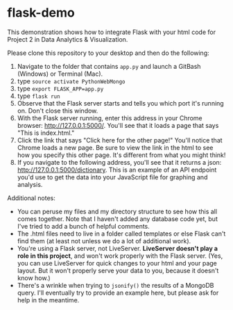 # flask-demo
This demonstration shows how to integrate Flask with your html code for Project 2 in Data Analytics &amp; Visualization. 


Please clone this repository to your desktop and then do the following:

1. Navigate to the folder that contains ``app.py`` and launch a GitBash (Windows) or Terminal (Mac). 
2. type ``source activate PythonWebMongo``
3. type ``export FLASK_APP=app.py``
4. type ``flask run``
5. Observe that the Flask server starts and tells you which port it's running on. Don't close this window.
6. With the Flask server running, enter this address in your Chrome browser: http://127.0.0.1:5000/. You'll see that it loads a page that says "This is index.html." 
7. Click the link that says "Click here for the other page!" You'll notice that Chrome loads a new page. Be sure to view the link in the html to see how you specify this other page. It's different from what you might think!
8. If you navigate to the following address, you'll see that it returns a json: http://127.0.0.1:5000/dictionary. This is an example of an API endpoint you'd use to get the data into your JavaScript file for graphing and analysis. 

Additional notes: 
* You can peruse my files and my directory structure to see how this all comes together. Note that I haven't added any database code yet, but I've tried to add a bunch of helpful comments. 
* The .html files need to live in a folder called templates or else Flask can't find them (at least not unless we do a lot of additional work). 
* You're using a Flask server, not LiveServer. **LiveServer doesn't play a role in this project**, and won't work properly with the Flask server. (Yes, you can use LiveServer for quick changes to your html and your page layout. But it won't properly serve your data to you, because it doesn't know how.)
* There's a wrinkle when trying to ``jsonify()`` the results of a MongoDB query. I'll eventually try to provide an example here, but please ask for help in the meantime.  

